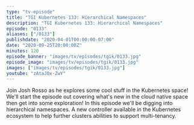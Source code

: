 ```yaml
---
type: "tv-episode"
title: "TGI Kubernetes 133: Hierarchical Namespaces"
description: "TGI Kubernetes 133: Hierarchical Namespaces"
episode: "0133"
aliases: ["/0133"]
publishdate: "2020-04-01T00:00:00-07:00"
date: "2020-09-25T20:00:00Z"
minutes: 120
episode_banner: "images/tv/episodes/tgik/0133.jpg"
episode_image: "images/tv/episodes/tgik/0133.jpg"
images: ["images/tv/episodes/tgik/0133.jpg"]
youtube: "zAtaJ0x-ZwY"
---
```


Join Josh Rosso as he explores some cool stuff in the Kubernetes space! We'll start the episode out covering what's new in the cloud native space then get into some exploration! In this episode we'll be digging into hierarchical namespaces. A new controller available in the Kubernetes ecosystem to help further clusters abilities to support multi-tenancy.